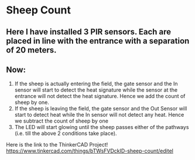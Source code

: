 # Sheep Count
## Here I have installed 3 PIR sensors. Each are placed in line with the entrance with a separation of 20 meters. 
## Now:
1) If the sheep is actually entering the field, the gate sensor and the In sensor will start to detect the heat signature while the sensor at the entrance will not detect the heat signature. Hence we add the count of sheep by one.
2) If the sheep is leaving the field, the gate sensor and the Out Sensor will start to detect heat while the In sensor will not detect any heat. Hence we subtract the count of sheep by one
3) The LED will start glowing until the sheep passes either of the pathways (i.e. till the above 2 conditions take place).

Here is the link to the ThinkerCAD Project! https://www.tinkercad.com/things/bTWsFVDckID-sheep-count/editel
